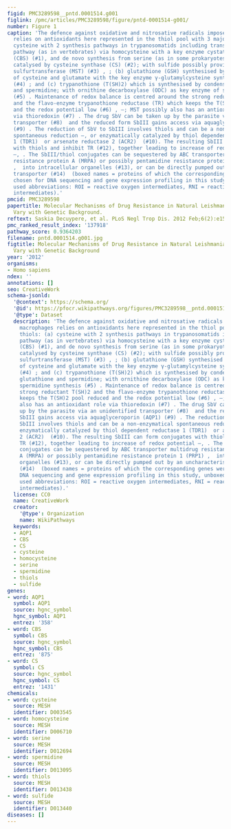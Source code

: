 ```yaml
---
figid: PMC3289598__pntd.0001514.g001
figlink: /pmc/articles/PMC3289598/figure/pntd-0001514-g001/
number: Figure 1
caption: 'The defence against oxidative and nitrosative radicals imposed by macrophages
  relies on antioxidants here represented in the thiol pool with 3 major thiols: (a)
  cysteine with 2 synthesis pathways in trypanosomatids including transsulfuration
  pathway (as in vertebrates) via homocysteine with a key enzyme cystathione β-synthase
  (CBS) (#1), and de novo synthesis from serine (as in some prokaryotes and eukaryotes)
  catalysed by cysteine synthase (CS) (#2); with sulfide possibly provided by mercaptopyruvate
  sulfurtransferase (MST) (#3) , ; (b) glutathione (GSH) synthesised by condensation
  of cysteine and glutamate with the key enzyme γ-glutamylcysteine synthase (GCS)
  (#4) ; and (c) trypanothione (T(SH)2) which is synthesised by condensation of glutathione
  and spermidine; with ornithine decarboxylase (ODC) as key enzyme of spermidine synthesis
  (#5) . Maintenance of redox balance is centred around the strong reductant T(SH)2
  and the flavo-enzyme trypanothione reductase (TR) which keeps the T(SH)2 pool reduced
  and the redox potential low (#6) , –; MST possibly also has an antioxidant role
  via thioredoxin (#7) . The drug SbV can be taken up by the parasite via an unidentified
  transporter (#8)  and the reduced form SbIII gains access via aquaglyceroporin (AQP1)
  (#9) . The reduction of SbV to SbIII involves thiols and can be a non-enzymatical
  spontaneous reduction –, or enzymatically catalyzed by thiol dependent reductase
  1 (TDR1)  or arsenate reductase 2 (ACR2)  (#10). The resulting SbIII can form conjugates
  with thiols and inhibit TR (#12), together leading to increase of redox potential
  –, . The SbIII/thiol conjugates can be sequestered by ABC transporter multidrug
  resistance protein A (MRPA) or possibly pentamidine resistance protein 1 (PRP1)
  ,  into intracellular organelles (#13), or can be directly pumped out by an uncharacterised
  transporter (#14)  (boxed names = proteins of which the corresponding genes were
  chosen for DNA sequencing and gene expression profiling in this study, unboxed names = metabolites;
  used abbreviations: ROI = reactive oxygen intermediates, RNI = reactive nitrogen
  intermediates).'
pmcid: PMC3289598
papertitle: Molecular Mechanisms of Drug Resistance in Natural Leishmania Populations
  Vary with Genetic Background.
reftext: Saskia Decuypere, et al. PLoS Negl Trop Dis. 2012 Feb;6(2):e1514.
pmc_ranked_result_index: '137918'
pathway_score: 0.9364203
filename: pntd.0001514.g001.jpg
figtitle: Molecular Mechanisms of Drug Resistance in Natural Leishmania Populations
  Vary with Genetic Background
year: '2012'
organisms:
- Homo sapiens
ndex: ''
annotations: []
seo: CreativeWork
schema-jsonld:
  '@context': https://schema.org/
  '@id': https://pfocr.wikipathways.org/figures/PMC3289598__pntd.0001514.g001.html
  '@type': Dataset
  description: 'The defence against oxidative and nitrosative radicals imposed by
    macrophages relies on antioxidants here represented in the thiol pool with 3 major
    thiols: (a) cysteine with 2 synthesis pathways in trypanosomatids including transsulfuration
    pathway (as in vertebrates) via homocysteine with a key enzyme cystathione β-synthase
    (CBS) (#1), and de novo synthesis from serine (as in some prokaryotes and eukaryotes)
    catalysed by cysteine synthase (CS) (#2); with sulfide possibly provided by mercaptopyruvate
    sulfurtransferase (MST) (#3) , ; (b) glutathione (GSH) synthesised by condensation
    of cysteine and glutamate with the key enzyme γ-glutamylcysteine synthase (GCS)
    (#4) ; and (c) trypanothione (T(SH)2) which is synthesised by condensation of
    glutathione and spermidine; with ornithine decarboxylase (ODC) as key enzyme of
    spermidine synthesis (#5) . Maintenance of redox balance is centred around the
    strong reductant T(SH)2 and the flavo-enzyme trypanothione reductase (TR) which
    keeps the T(SH)2 pool reduced and the redox potential low (#6) , –; MST possibly
    also has an antioxidant role via thioredoxin (#7) . The drug SbV can be taken
    up by the parasite via an unidentified transporter (#8)  and the reduced form
    SbIII gains access via aquaglyceroporin (AQP1) (#9) . The reduction of SbV to
    SbIII involves thiols and can be a non-enzymatical spontaneous reduction –, or
    enzymatically catalyzed by thiol dependent reductase 1 (TDR1)  or arsenate reductase
    2 (ACR2)  (#10). The resulting SbIII can form conjugates with thiols and inhibit
    TR (#12), together leading to increase of redox potential –, . The SbIII/thiol
    conjugates can be sequestered by ABC transporter multidrug resistance protein
    A (MRPA) or possibly pentamidine resistance protein 1 (PRP1) ,  into intracellular
    organelles (#13), or can be directly pumped out by an uncharacterised transporter
    (#14)  (boxed names = proteins of which the corresponding genes were chosen for
    DNA sequencing and gene expression profiling in this study, unboxed names = metabolites;
    used abbreviations: ROI = reactive oxygen intermediates, RNI = reactive nitrogen
    intermediates).'
  license: CC0
  name: CreativeWork
  creator:
    '@type': Organization
    name: WikiPathways
  keywords:
  - AQP1
  - CBS
  - CS
  - cysteine
  - homocysteine
  - serine
  - spermidine
  - thiols
  - sulfide
genes:
- word: AQP1
  symbol: AQP1
  source: hgnc_symbol
  hgnc_symbol: AQP1
  entrez: '358'
- word: CBS
  symbol: CBS
  source: hgnc_symbol
  hgnc_symbol: CBS
  entrez: '875'
- word: CS
  symbol: CS
  source: hgnc_symbol
  hgnc_symbol: CS
  entrez: '1431'
chemicals:
- word: cysteine
  source: MESH
  identifier: D003545
- word: homocysteine
  source: MESH
  identifier: D006710
- word: serine
  source: MESH
  identifier: D012694
- word: spermidine
  source: MESH
  identifier: D013095
- word: thiols
  source: MESH
  identifier: D013438
- word: sulfide
  source: MESH
  identifier: D013440
diseases: []
---
```

